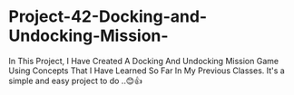 # Project-42-Docking-and-Undocking-Mission-
In This Project, I Have  Created A Docking And Undocking Mission Game Using Concepts That I Have Learned So Far In My Previous Classes. It's a simple and easy project to do ..😊👍
